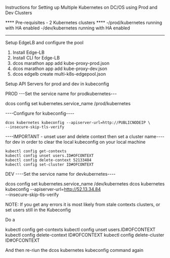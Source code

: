 Instructions for Setting up Multiple Kubernetes on DC/OS using Prod and Dev Clusters 

**** Pre-requisites - 2 Kubernetes clusters ****
-/prod/kubernetes running with HA enabled
-/dev/kubernetes running with HA enabled
****

Setup EdgeLB and configure the pool

1. Install Edge-LB
2. Install CLI for Edge-LB
3. dcos marathon app add kube-proxy-prod.json
4. dcos marathon app add kube-proxy-dev.json
5. dcos edgelb create multi-k8s-edgepool.json

Setup API Servers for prod and dev in kubeconfig

PROD
---Set the service name for prodkubernetes---

  dcos config set kubernetes.service_name /prod/kubernetes

----Configure for kubeconfig----

    dcos kubernetes kubeconfig --apiserver-url=http://PUBLICNODEIP \
    --insecure-skip-tls-verify

----IMPORTANT - unset user and delete context then set a cluster name----
for dev in order to clear the local kubeconfig on your local machine

    kubectl config get-contexts
    kubectl config unset users.ID#OFCONTEXT
    kubectl config delete-context 52133484
    kubectl config set-cluster ID#OFCONTEXT

DEV
----Set the service name for devkubernetes----

  dcos config set kubernetes.service_name /dev/kubernetes
  dcos kubernetes kubeconfig --apiserver-url=http://52.13.34.84 \
    --insecure-skip-tls-verify

NOTE: If you get any errors it is most likely from stale contexts
clusters, or set users still in the Kubeconfig

Do a

kubectl config get-contexts
kubectl config unset users.ID#OFCONTEXT
kubectl config delete-context ID#OFCONTEXT
kubectl config delete-cluster ID#OFCONTEXT

And then re-riun the dcos kubernetes kubeconfig command again
